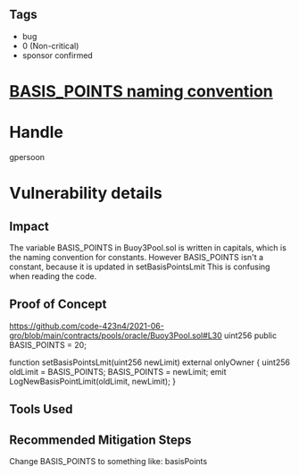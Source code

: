 ## Tags

- bug
- 0 (Non-critical)
- sponsor confirmed

# [BASIS_POINTS naming convention](https://github.com/code-423n4/2021-06-gro-findings/issues/23) 

# Handle

gpersoon


# Vulnerability details

## Impact
The variable BASIS_POINTS in Buoy3Pool.sol is written in capitals, which is the naming convention for constants.
However BASIS_POINTS isn't a constant, because it is updated in setBasisPointsLmit
This is confusing when reading the code.

## Proof of Concept
https://github.com/code-423n4/2021-06-gro/blob/main/contracts/pools/oracle/Buoy3Pool.sol#L30
uint256 public BASIS_POINTS = 20;

 function setBasisPointsLmit(uint256 newLimit) external onlyOwner {
        uint256 oldLimit = BASIS_POINTS;
        BASIS_POINTS = newLimit;
        emit LogNewBasisPointLimit(oldLimit, newLimit);
    }

## Tools Used

## Recommended Mitigation Steps
Change BASIS_POINTS  to something like:
basisPoints


